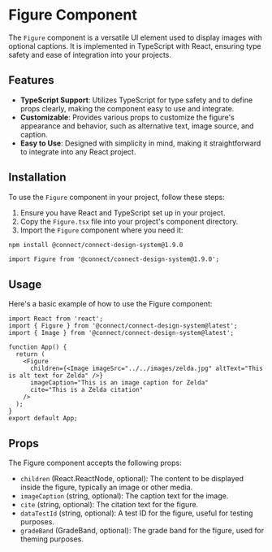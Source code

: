 # Figure Component

The `Figure` component is a versatile UI element used to display images with optional captions. It is implemented in TypeScript with React, ensuring type safety and ease of integration into your projects.

## Features

- **TypeScript Support**: Utilizes TypeScript for type safety and to define props clearly, making the component easy to use and integrate.
- **Customizable**: Provides various props to customize the figure's appearance and behavior, such as alternative text, image source, and caption.
- **Easy to Use**: Designed with simplicity in mind, making it straightforward to integrate into any React project.

## Installation

To use the `Figure` component in your project, follow these steps:

1. Ensure you have React and TypeScript set up in your project.
2. Copy the `Figure.tsx` file into your project's component directory.
3. Import the `Figure` component where you need it:

```bash
npm install @connect/connect-design-system@1.9.0
```

```tsx
import Figure from '@connect/connect-design-system@1.9.0';
```

## Usage

Here's a basic example of how to use the Figure component:

```tsx
import React from 'react';
import { Figure } from '@connect/connect-design-system@latest';
import { Image } from '@connect/connect-design-system@latest';

function App() {
  return (
    <Figure
      children={<Image imageSrc="../../images/zelda.jpg" altText="This is alt text for Zelda" />}
      imageCaption="This is an image caption for Zelda"
      cite="This is a Zelda citation"
    />
  );
}
export default App;
```

## Props

The Figure component accepts the following props:

- `children` (React.ReactNode, optional): The content to be displayed inside the figure, typically an image or other media.
- `imageCaption` (string, optional): The caption text for the image.
- `cite` (string, optional): The citation text for the figure.
- `dataTestId` (string, optional): A test ID for the figure, useful for testing purposes.
- `gradeBand` (GradeBand, optional): The grade band for the figure, used for theming purposes.
